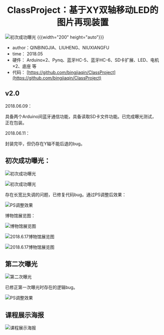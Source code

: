 <h1 align="center">ClassProject：基于XY双轴移动LED的图片再现装置</h1>

![](https://bing16.dynv6.net:1443/i/2024/02/04/65bf937be6588.jpg "初次成功曝光") {{{width="200" height="auto"}}}

- author：QINBINGJIA、LIUHENG、NIUXIANGFU
- time： 2018.05
- 硬件： Arduino×2、Pynq、蓝牙HC-5、蓝牙HC-6、SD卡扩展、LED、电机×2、底座 等
- 代码： [https://github.com/bingjiaqin/ClassProject](https://github.com/bingjiaqin/ClassProject)


## v2.0

2018.06.09：

具备两个Arduino间蓝牙通信功能，具备读取SD卡文件功能。已完成曝光测试，正在包装。

2018.06.11：

封装完毕，但仍存在Y轴不能后退的bug。

## 初次成功曝光：

![](https://bing16.dynv6.net:1443/i/2024/02/05/65c0e011a438b.jpg "初次成功曝光")

![](https://bing16.dynv6.net:1443/i/2024/02/05/65c0e0284b5bd.jpg "初次成功曝光")

存在长宽比失调的问题，已修复代码bug。通过PS调整后效果：

![](https://bing16.dynv6.net:1443/i/2024/02/05/65c0e07513b79.png "PS调整效果")

博物馆展览图：

![](https://bing16.dynv6.net:1443/i/2024/02/05/65c0e084a4e3a.jpg "博物馆展览图")

![](https://bing16.dynv6.net:1443/i/2024/02/05/65c0e0b748bc2.jpg "2018.6.17博物馆展览图")

![](https://bing16.dynv6.net:1443/i/2024/02/05/65c0e0cc383c4.jpg "2018.6.17博物馆展览图")

## 第二次曝光

![](https://bing16.dynv6.net:1443/i/2024/02/05/65c0e09ab79c3.jpg "第二次曝光")

已修正第一次曝光时存在的逻辑bug。

![](https://bing16.dynv6.net:1443/i/2024/02/05/65c0e07513b79.png "PS调整效果")

课程展示海报
------

![](https://bing16.dynv6.net:1443/i/2024/02/05/65c0e0a6aa332.png "课程展示海报")